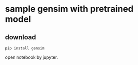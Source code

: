 # sample gensim with pretrained model

## download

```shell
pip install gensim
```

open notebook by jupyter.
